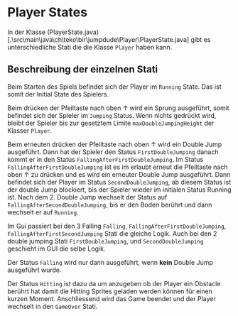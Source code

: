 # Player States

In der Klasse (PlayerState.java)[.\src\main\java\ch\teko\bir\jumpdude\Player\PlayerState.java] gibt es unterschiedliche Stati die die Klasse `Player` haben kann.

## Beschreibung der einzelnen Stati

Beim Starten des Spiels befindet sich der Player im `Running` State. Das ist somit der Initial State des Spielers.

Beim drücken der Pfeiltaste nach oben ↑ wird ein Sprung ausgeführt, somit befindet sich der Spieler im `Jumping` Status.
Wenn nichts gedrückt wird, bleibt der Spieler bis zur gesetztem Limite `maxDoubleJumpingHeight` der Klasser `Player`.

Beim erneuten drücken der Pfeiltaste nach oben ↑ wird ein Double Jump ausgeführt. Dann hat der Spieler den Status `FirstDoubleJumping` danach kommt er in den Status `FallingAfterFirstDoubleJumping`.
Im Status `FallingAfterFirstDoubleJumping` ist es im erlaubt erneut die Pfeiltaste nach oben ↑ zu drücken und es wird ein erneuter Double Jump ausgeführt. Dann befindet sich der Player im Status `SecondDoubleJumping`, ab diesem Status ist der double Jump blockiert, bis der Spieler wieder im initialen Status Running ist. Nach dem 2. Double Jump wechselt der Status auf `FallingAfterSecondDoubleJumping`, bis er den Boden berührt und dann wechselt er auf `Running`.

Im Gui passiert bei den 3 Falling `Falling`, `FallingAfterFirstDoubleJumping`, `FallingAfterFirstSecondJumping` Stati die gleiche Logik. Auch bei den 2 double jumping Stati `FirstDoubleJumping`, und `SecondDoubleJumping` geschieht im GUI die selbe Logik.

Der Status `Falling` wird nur dann ausgeführt, wenn **kein** Double Jump ausgeführt wurde.

Der Status `Hitting` ist dazu da um anzugeben ob der Player ein Obstacle berührt hat damit die Hitting Sprites geladen werden können für einen kurzen Moment. Anschliessend wird das Game beendet und der Player wechselt in den `GameOver` Stati.
